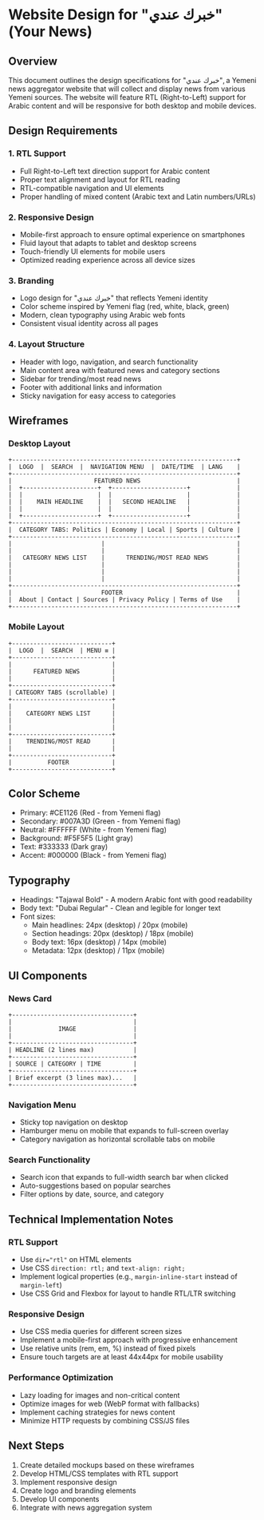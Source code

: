 # Website Design for "خبرك عندي" (Your News)

## Overview
This document outlines the design specifications for "خبرك عندي", a Yemeni news aggregator website that will collect and display news from various Yemeni sources. The website will feature RTL (Right-to-Left) support for Arabic content and will be responsive for both desktop and mobile devices.

## Design Requirements

### 1. RTL Support
- Full Right-to-Left text direction support for Arabic content
- Proper text alignment and layout for RTL reading
- RTL-compatible navigation and UI elements
- Proper handling of mixed content (Arabic text and Latin numbers/URLs)

### 2. Responsive Design
- Mobile-first approach to ensure optimal experience on smartphones
- Fluid layout that adapts to tablet and desktop screens
- Touch-friendly UI elements for mobile users
- Optimized reading experience across all device sizes

### 3. Branding
- Logo design for "خبرك عندي" that reflects Yemeni identity
- Color scheme inspired by Yemeni flag (red, white, black, green)
- Modern, clean typography using Arabic web fonts
- Consistent visual identity across all pages

### 4. Layout Structure
- Header with logo, navigation, and search functionality
- Main content area with featured news and category sections
- Sidebar for trending/most read news
- Footer with additional links and information
- Sticky navigation for easy access to categories

## Wireframes

### Desktop Layout
```
+---------------------------------------------------------------+
|  LOGO  |  SEARCH  |  NAVIGATION MENU  |  DATE/TIME  | LANG    |
+---------------------------------------------------------------+
|                       FEATURED NEWS                           |
|  +---------------------+  +---------------------+             |
|  |                     |  |                     |             |
|  |    MAIN HEADLINE    |  |   SECOND HEADLINE   |             |
|  |                     |  |                     |             |
|  +---------------------+  +---------------------+             |
+---------------------------------------------------------------+
|  CATEGORY TABS: Politics | Economy | Local | Sports | Culture |
+---------------------------------------------------------------+
|                         |                                     |
|                         |                                     |
|   CATEGORY NEWS LIST    |      TRENDING/MOST READ NEWS        |
|                         |                                     |
|                         |                                     |
|                         |                                     |
+---------------------------------------------------------------+
|                         FOOTER                                |
|  About | Contact | Sources | Privacy Policy | Terms of Use    |
+---------------------------------------------------------------+
```

### Mobile Layout
```
+----------------------------+
|  LOGO  |  SEARCH  | MENU ≡ |
+----------------------------+
|                            |
|      FEATURED NEWS         |
|                            |
+----------------------------+
| CATEGORY TABS (scrollable) |
+----------------------------+
|                            |
|    CATEGORY NEWS LIST      |
|                            |
|                            |
+----------------------------+
|    TRENDING/MOST READ      |
|                            |
+----------------------------+
|          FOOTER            |
+----------------------------+
```

## Color Scheme
- Primary: #CE1126 (Red - from Yemeni flag)
- Secondary: #007A3D (Green - from Yemeni flag)
- Neutral: #FFFFFF (White - from Yemeni flag)
- Background: #F5F5F5 (Light gray)
- Text: #333333 (Dark gray)
- Accent: #000000 (Black - from Yemeni flag)

## Typography
- Headings: "Tajawal Bold" - A modern Arabic font with good readability
- Body text: "Dubai Regular" - Clean and legible for longer text
- Font sizes:
  - Main headlines: 24px (desktop) / 20px (mobile)
  - Section headings: 20px (desktop) / 18px (mobile)
  - Body text: 16px (desktop) / 14px (mobile)
  - Metadata: 12px (desktop) / 11px (mobile)

## UI Components

### News Card
```
+----------------------------------+
|                                  |
|             IMAGE                |
|                                  |
+----------------------------------+
| HEADLINE (2 lines max)           |
+----------------------------------+
| SOURCE | CATEGORY | TIME         |
+----------------------------------+
| Brief excerpt (3 lines max)...   |
+----------------------------------+
```

### Navigation Menu
- Sticky top navigation on desktop
- Hamburger menu on mobile that expands to full-screen overlay
- Category navigation as horizontal scrollable tabs on mobile

### Search Functionality
- Search icon that expands to full-width search bar when clicked
- Auto-suggestions based on popular searches
- Filter options by date, source, and category

## Technical Implementation Notes

### RTL Support
- Use `dir="rtl"` on HTML elements
- Use CSS `direction: rtl;` and `text-align: right;`
- Implement logical properties (e.g., `margin-inline-start` instead of `margin-left`)
- Use CSS Grid and Flexbox for layout to handle RTL/LTR switching

### Responsive Design
- Use CSS media queries for different screen sizes
- Implement a mobile-first approach with progressive enhancement
- Use relative units (rem, em, %) instead of fixed pixels
- Ensure touch targets are at least 44x44px for mobile usability

### Performance Optimization
- Lazy loading for images and non-critical content
- Optimize images for web (WebP format with fallbacks)
- Implement caching strategies for news content
- Minimize HTTP requests by combining CSS/JS files

## Next Steps
1. Create detailed mockups based on these wireframes
2. Develop HTML/CSS templates with RTL support
3. Implement responsive design
4. Create logo and branding elements
5. Develop UI components
6. Integrate with news aggregation system
